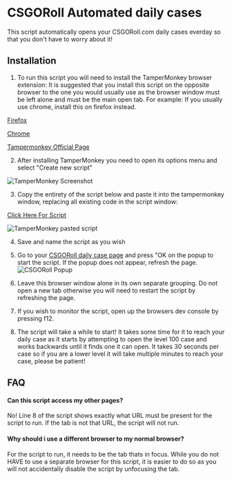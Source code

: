 
# CSGORoll Automated daily cases

This script automatically opens your CSGORoll.com daily cases everday so that you don't have to worry about it!
## Installation

1. To run this script you will need to install the TamperMonkey browser extension:
It is suggested that you install this script on the opposite browser to the one you would usually use as the browser window must be left alone and must be the main open tab.
For example: If you usually use chrome, install this on firefox instead.

[Firefox](https://addons.mozilla.org/en-GB/firefox/addon/tampermonkey/?utm_source=addons.mozilla.org&utm_medium=referral&utm_content=search)

[Chrome](https://chrome.google.com/webstore/detail/tampermonkey/dhdgffkkebhmkfjojejmpbldmpobfkfo)

[Tampermonkey Official Page](https://www.tampermonkey.net/)

2. After installing TamperMonkey you need to open its options menu and select "Create new script"

![TamperMonkey Screenshot](https://i.imgur.com/FoMNpYl.png)

3. Copy the entirety of the script below and paste it into the tampermonkey window, replacing all existing code in the script window:

[Click Here For Script](https://github.com/notcreeperdude/CSGOROLL-Daily-Script/blob/main/main.js)

![TamperMonkey pasted script](https://imgur.com/e39Ta2C.png)

4. Save and name the script as you wish

5. Go to your [CSGORoll daily case page](https://www.csgoroll.com/en/boxes/world/daily-free) and press "OK on the popup to start the script.
If the popup does not appear, refresh the page.
![CSGORoll Popup](https://imgur.com/Udsd3oG.png)

6. Leave this browser window alone in its own separate grouping. Do not open a new tab otherwise you will need to restart the script by refreshing the page.

7. If you wish to monitor the script, open up the browsers dev console by pressing f12.

8. The script will take a while to start!
It takes some time for it to reach your daily case as it starts by attempting to open the level 100 case and works backwards until it finds one it can open. 
It takes 30 seconds per case so if you are a lower level it will take multiple minutes to reach your case, please be patient!




    
## FAQ

#### Can this script access my other pages?

No! 
Line 8 of the script shows exactly what URL must be present for the script to run. If the tab is not that URL, the script will not run.

#### Why should i use a different browser to my normal browser?

For the script to run, it needs to be the tab thats in focus. While you do not HAVE to use a separate browser for this script, it is easier to do so as you will not accidentally disable the script by unfocusing the tab.

